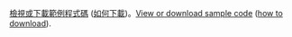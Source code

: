 <span data-ttu-id="153b1-101">[檢視或下載範例程式碼](https://github.com/dotnet/AspNetCore.Docs/tree/master/aspnetcore/tutorials/first-mvc-app/start-mvc/sample) ([如何下載](xref:index#how-to-download-a-sample))。</span><span class="sxs-lookup"><span data-stu-id="153b1-101">[View or download sample code](https://github.com/dotnet/AspNetCore.Docs/tree/master/aspnetcore/tutorials/first-mvc-app/start-mvc/sample) ([how to download](xref:index#how-to-download-a-sample)).</span></span>